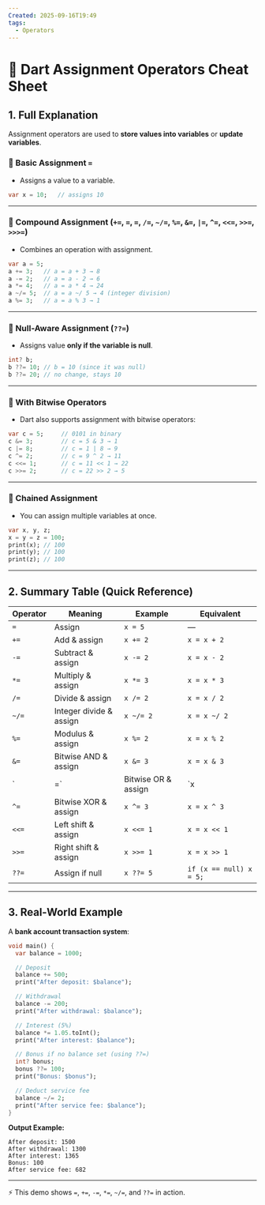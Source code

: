 ```yaml
---
Created: 2025-09-16T19:49
tags:
  - Operators
---
```

# 🧩 Dart Assignment Operators Cheat Sheet

## 1. Full Explanation

Assignment operators are used to **store values into variables** or **update variables**.

### 🔹 Basic Assignment `=`

- Assigns a value to a variable.

```Dart
var x = 10;   // assigns 10

```

---

### 🔹 Compound Assignment (`+=`, `=`, `=`, `/=`, `~/=`, `%=`, `&=`, `|=`, `^=`, `<<=`, `>>=`, `>>>=`)

- Combines an operation with assignment.

```Dart
var a = 5;
a += 3;   // a = a + 3 → 8
a -= 2;   // a = a - 2 → 6
a *= 4;   // a = a * 4 → 24
a ~/= 5;  // a = a ~/ 5 → 4 (integer division)
a %= 3;   // a = a % 3 → 1

```

---

### 🔹 Null-Aware Assignment (`??=`)

- Assigns value **only if the variable is null**.

```Dart
int? b;
b ??= 10; // b = 10 (since it was null)
b ??= 20; // no change, stays 10

```

---

### 🔹 With Bitwise Operators

- Dart also supports assignment with bitwise operators:

```Dart
var c = 5;     // 0101 in binary
c &= 3;        // c = 5 & 3 → 1
c |= 8;        // c = 1 | 8 → 9
c ^= 2;        // c = 9 ^ 2 → 11
c <<= 1;       // c = 11 << 1 → 22
c >>= 2;       // c = 22 >> 2 → 5

```

---

### 🔹 Chained Assignment

- You can assign multiple variables at once.

```Dart
var x, y, z;
x = y = z = 100;
print(x); // 100
print(y); // 100
print(z); // 100

```

---

## 2. Summary Table (Quick Reference)

|Operator|Meaning|Example|Equivalent|
|---|---|---|---|
|`=`|Assign|`x = 5`|—|
|`+=`|Add & assign|`x += 2`|`x = x + 2`|
|`-=`|Subtract & assign|`x -= 2`|`x = x - 2`|
|`*=`|Multiply & assign|`x *= 3`|`x = x * 3`|
|`/=`|Divide & assign|`x /= 2`|`x = x / 2`|
|`~/=`|Integer divide & assign|`x ~/= 2`|`x = x ~/ 2`|
|`%=`|Modulus & assign|`x %= 2`|`x = x % 2`|
|`&=`|Bitwise AND & assign|`x &= 3`|`x = x & 3`|
|`|=`|Bitwise OR & assign|`x|
|`^=`|Bitwise XOR & assign|`x ^= 3`|`x = x ^ 3`|
|`<<=`|Left shift & assign|`x <<= 1`|`x = x << 1`|
|`>>=`|Right shift & assign|`x >>= 1`|`x = x >> 1`|
|`??=`|Assign if null|`x ??= 5`|`if (x == null) x = 5;`|

---

## 3. Real-World Example

A **bank account transaction system**:

```Dart
void main() {
  var balance = 1000;

  // Deposit
  balance += 500;
  print("After deposit: $balance");

  // Withdrawal
  balance -= 200;
  print("After withdrawal: $balance");

  // Interest (5%)
  balance *= 1.05.toInt();
  print("After interest: $balance");

  // Bonus if no balance set (using ??=)
  int? bonus;
  bonus ??= 100;
  print("Bonus: $bonus");

  // Deduct service fee
  balance ~/= 2;
  print("After service fee: $balance");
}

```

**Output Example:**

```Plain
After deposit: 1500
After withdrawal: 1300
After interest: 1365
Bonus: 100
After service fee: 682

```

---

⚡ This demo shows `=`, `+=`, `-=`, `*=`, `~/=`, and `??=` in action.